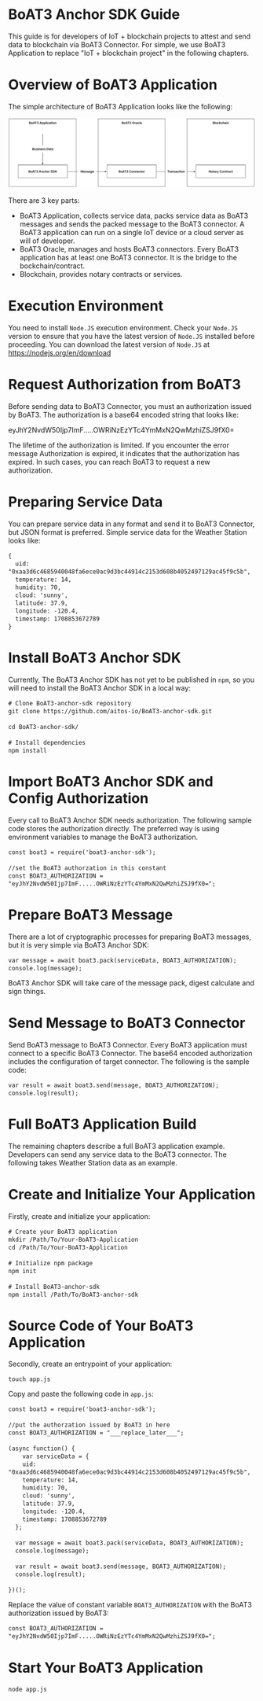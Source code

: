 


# BoAT3 Anchor SDK Guide

This guide is for developers of IoT + blockchain projects to attest and send data to blockchain via BoAT3 Connector. For simple, we use BoAT3 Application to replace "IoT + blockchain project" in the following chapters.


# Overview of BoAT3 Application

The simple architecture of BoAT3 Application looks like the following:

![BoAT-Architecture](boat3.png "Architecture of BoAT3 Application")

There are 3 key parts:
 - BoAT3 Application, collects service data, packs service data as BoAT3 messages and sends the packed message to the BoAT3 connector. A BoAT3 application can run on a single IoT device or a cloud server as will of developer.
 - BoAT3 Oracle, manages and hosts BoAT3 connectors. Every BoAT3 application has at least one BoAT3 connector. It is the bridge to the bockchain/contract.
 - Blockchain, provides notary contracts or services.


# Execution Environment

You need to install `Node.JS` execution environment. Check your `Node.JS` version to ensure that you have the latest version of `Node.JS` installed before proceeding. You can download the latest version of `Node.JS` at https://nodejs.org/en/download


# Request Authorization from BoAT3

Before sending data to BoAT3 Connector, you must an authorization issued by BoAT3. The authorization is a base64 encoded string that looks like:

eyJhY2NvdW50Ijp7ImF.....OWRiNzEzYTc4YmMxN2QwMzhiZSJ9fX0=

The lifetime of the authorization is limited. If you encounter the error message Authorization is expired, it indicates that the authorization has expired. In such cases, you can reach BoAT3 to request a new authorization.


# Preparing Service Data

You can prepare service data in any format and send it to BoAT3 Connector, but JSON format is preferred. Simple service data for the Weather Station looks like:

```
{
  uid: "0xaa3d6c4685940048fa6ece0ac9d3bc44914c2153d608b4052497129ac45f9c5b",
  temperature: 14,
  humidity: 70,
  cloud: 'sunny',
  latitude: 37.9,
  longitude: -120.4,
  timestamp: 1708853672789
}
```

# Install BoAT3 Anchor SDK

Currently, The BoAT3 Anchor SDK has not yet to be published in `npm`, so you will need to install the BoAT3 Anchor SDK in a local way:

```
# Clone BoAT3-anchor-sdk repository
git clone https://github.com/aitos-io/BoAT3-anchor-sdk.git

cd BoAT3-anchor-sdk/

# Install dependencies
npm install
```

# Import BoAT3 Anchor SDK and Config Authorization

Every call to BoAT3 Anchor SDK needs authorization. The following sample code stores the authorization directly. The preferred way is using environment variables to manage the BoAT3 authorization.

```
const boat3 = require('boat3-anchor-sdk');

//set the BoAT3 authorzation in this constant
const BOAT3_AUTHORIZATION = "eyJhY2NvdW50Ijp7ImF.....OWRiNzEzYTc4YmMxN2QwMzhiZSJ9fX0=";
```


# Prepare BoAT3 Message

There are a lot of cryptographic processes for preparing BoAT3 messages, but it is very simple via BoAT3 Anchor SDK:

```
var message = await boat3.pack(serviceData, BOAT3_AUTHORIZATION);
console.log(message);
```

BoAT3 Anchor SDK will take care of the message pack, digest calculate and sign things.


# Send Message to BoAT3 Connector

Send BoAT3 message to BoAT3 Connector. Every BoAT3 application must connect to a specific BoAT3 Connector. The base64 encoded authorization includes the configuration of target connector. The following is the sample code:

```
var result = await boat3.send(message, BOAT3_AUTHORIZATION);
console.log(result);
```

# Full BoAT3 Application Build

The remaining chapters describe a full BoAT3 application example. Developers can send any service data to the BoAT3 connector. The following takes Weather Station data as an example.

# Create and Initialize Your Application

Firstly, create and initialize your application:

```
# Create your BoAT3 application
mkdir /Path/To/Your-BoAT3-Application
cd /Path/To/Your-BoAT3-Application

# Initialize npm package
npm init

# Install BoAT3-anchor-sdk
npm install /Path/To/BoAT3-anchor-sdk
```

# Source Code of Your BoAT3 Application

Secondly, create an entrypoint of your application:

```
touch app.js
```

Copy and paste the following code in `app.js`:

```
const boat3 = require('boat3-anchor-sdk');

//put the authorzation issued by BoAT3 in here
const BOAT3_AUTHORIZATION = "___replace_later___";

(async function() {
    var serviceData = {
    uid: "0xaa3d6c4685940048fa6ece0ac9d3bc44914c2153d608b4052497129ac45f9c5b",
    temperature: 14,
    humidity: 70,
    cloud: 'sunny',
    latitude: 37.9,
    longitude: -120.4,
    timestamp: 1708853672789
  };

  var message = await boat3.pack(serviceData, BOAT3_AUTHORIZATION);
  console.log(message);

  var result = await boat3.send(message, BOAT3_AUTHORIZATION);
  console.log(result);
        
})();
```

Replace the value of constant variable `BOAT3_AUTHORIZATION` with the BoAT3 authorization issued by BoAT3:

```
const BOAT3_AUTHORIZATION = "eyJhY2NvdW50Ijp7ImF.....OWRiNzEzYTc4YmMxN2QwMzhiZSJ9fX0=";
```

# Start Your BoAT3 Application

```
node app.js
```
